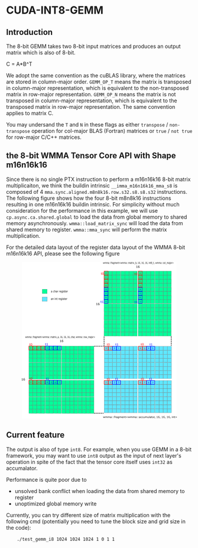 # CUDA-INT8-GEMM
## Introduction
The 8-bit GEMM takes two 8-bit input matrices and produces an output matrix which is also of 8-bit.  

C = A*B^T

We adopt the same convention as the cuBLAS library, where the matrices are stored in column-major order. `GEMM_OP_T` means the matrix is transposed in column-major representation, which is equivalent to the non-transposed matrix in row-major representation. `GEMM_OP_N` means the matrix is not transposed in column-major representation, which is equivalent to the transposed matrix in row-major representation. The same convention applies to matrix C.

You may undersand the `T` and `N` in these flags as either `transpose` / `non-transpose` operation for col-major BLAS (Fortran) matrices or  `true` / `not true` for row-major C/C++ matrices.

## the 8-bit WMMA Tensor Core API with Shape m16n16k16
Since there is no single PTX instruction to perform a m16n16k16 8-bit matrix multiplicaiton, we think the buildin intrinsic `__imma_m16n16k16_mma_s8` is composed of 4 `mma.sync.aligned.m8n8k16.row.s32.s8.s8.s32` instructions. The following figure shows how the four 8-bit m8n8k16 instructions resulting in one m16n16k16 buildin intrinsic. For simplicity without much consideration for the performance in this example, we will use `cp.async.ca.shared.global` to load the data from global memory to shared memory asynchronously. `wmma::load_matrix_sync` will load the data from shared memory to register. `wmma::mma_sync` will perform the matrix multiplication. 

For the detailed data layout of the register data layout of the WMMA 8-bit m16n16k16 API, please see the following figure

<center><img src="./in8_tensor_core_wmma.png" ...></center>

## Current feature

The output is also of type `int8`. For example, when you use GEMM in a 8-bit framework, you may want to use `int8` output as the input of next layer's operation in spite of the fact that the tensor core itself uses `int32` as accumalator.

Performance is quite poor due to
* unsolved bank conflict when loading the data from shared memory to register
* unoptimized global memory write

Currently, you can try different size of matrix multiplication with the following cmd (potentially you need to tune the block size and grid size in the code):
``` 
    ./test_gemm_i8 1024 1024 1024 1 0 1 1
```
